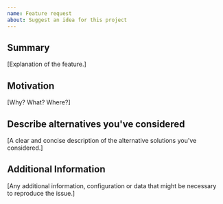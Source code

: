 ```yaml
---
name: Feature request
about: Suggest an idea for this project
---
```


<!-- Don't forget to specify the application type with a label -->

## Summary

[Explanation of the feature.]

## Motivation

[Why? What? Where?]

## Describe alternatives you've considered

[A clear and concise description of the alternative solutions you've considered.]

## Additional Information

[Any additional information, configuration or data that might be necessary to reproduce the issue.]